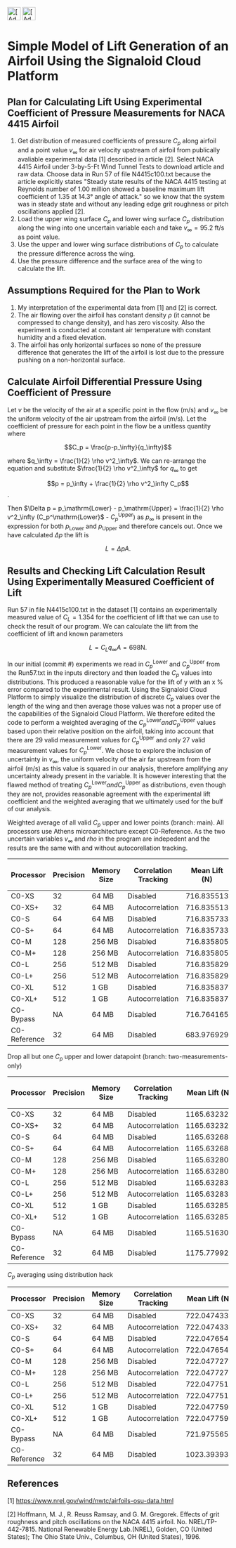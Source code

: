 [<img src="https://assets.signaloid.io/add-to-signaloid-cloud-logo-dark-v6.png#gh-dark-mode-only" alt="[Add to signaloid.io]" height="30">](https://signaloid.io/repositories?connect=https://github.com/JamesTimothyMeech/Signaloid-Wing-Lift#gh-dark-mode-only)
[<img src="https://assets.signaloid.io/add-to-signaloid-cloud-logo-light-v6.png#gh-light-mode-only" alt="[Add to signaloid.io]" height="30">](https://signaloid.io/repositories?connect=https://github.com/JamesTimothyMeech/Signaloid-Wing-Lift#gh-light-mode-only)

# Simple Model of Lift Generation of an Airfoil Using the Signaloid Cloud Platform

## Plan for Calculating Lift Using Experimental Coefficient of Pressure Measurements for NACA 4415 Airfoil
1) Get distribution of measured coefficients of pressure $C_p$ along airfoil and a point value $v_\infty$ for air velocity upstream of airfoil from publically avaliable experimental data [1] described in article [2]. Select NACA 4415 Airfoil under 3-by-5-Ft Wind Tunnel Tests to download article and raw data. Choose data in Run 57 of file N4415c100.txt because the article explicitly states "Steady state results of the NACA 4415 testing at Reynolds number of 1.00 million showed a baseline maximum lift coefficient of 1.35 at 14.3° angle of attack." so we know that the system was in steady state and without any leading edge grit roughness or pitch oscillations applied [2].
2) Load the upper wing surface $C_p$ and lower wing surface $C_p$ distribution along the wing into one uncertain variable each and take $v_\infty = 95.2$ $\mathrm{ft/s}$ as point value.
3) Use the upper and lower wing surface distributions of $C_p$ to calculate the pressure difference across the wing.
4) Use the pressure difference and the surface area of the wing to calculate the lift.

## Assumptions Required for the Plan to Work
1) My interpretation of the experimental data from [1] and [2] is correct.
2) The air flowing over the airfoil has constant density $\rho$ (it cannot be compressed to change density), and has zero viscosity. Also the experiment is conducted at constant air temperature with constant humidity and a fixed elevation.
3) The airfoil has only horizontal surfaces so none of the pressure difference that generates the lift of the airfoil is lost due to the pressure pushing on a non-horizontal surface.

## Calculate Airfoil Differential Pressure Using Coefficient of Pressure 

Let $v$ be the velocity of the air at a specific point in the flow ($\mathrm{m/s}$) and $v_\infty$ be the uniform velocity of the air upstream from the airfoil ($\mathrm{m/s}$).
Let the coefficient of pressure for each point in the flow be a unitless quantity where

$$C_p = \frac{p-p_\infty}{q_\infty}$$

where $q_\infty = \frac{1}{2} \rho v^2_\infty$. We can re-arrange the equation and substitute $\frac{1}{2} \rho v^2_\infty$ for $q_\infty$ to get

$$p = p_\infty + \frac{1}{2} \rho v^2_\infty C_p$$.

Then $\Delta p = p_\mathrm{Lower} - p_\mathrm{Upper} = \frac{1}{2} \rho v^2_\infty (C_p^\mathrm{Lower}$ - $C_p^\mathrm{Upper})$ as $p_\infty$ is present in the expression for both $p_\mathrm{Lower}$ and $p_\mathrm{Upper}$ and therefore cancels out. Once we have calculated $\Delta p$ the lift is 

$$L = \Delta p A.$$

## Results and Checking Lift Calculation Result Using Experimentally Measured Coefficient of Lift

Run 57 in file N4415c100.txt in the dataset [1] contains an experimentally measured value of $C_L = 1.354$ for the coefficient of lift that we can use to check the result of our program. We can calculate the lift from the coefficient of lift and known parameters 

$$L = C_L q_\infty A = 698 \mathrm{N}.$$ 

In our initial (commit #) experiments we read in $C_p^\mathrm{Lower}$ and $C_p^\mathrm{Upper}$ from the Run57.txt in the inputs directory and then loaded the $C_p$ values into distributions.
This produced a reasonable value for the lift of y with an x \% error compared to the experimental result. Using the Signaloid Cloud Platform to simply visualize the distribution of discrete $C_p$ values over the length of the wing and then average those values was not a proper use of the capabilities of the Signaloid Cloud Platform. We therefore edited the code to perform a weighted averaging of the $C_p^\mathrm{Lower} and C_p^\mathrm{Upper}$ values based upon their relative position on the airfoil, taking into account that there are 29 valid measurement values for $C_p^\mathrm{Upper}$ and only 27 valid measurement values for $C_p^\mathrm{Lower}$. We chose to explore the inclusion of uncertainty in $v_\infty$, the uniform velocity of the air far upstream from the airfoil ($\mathrm{m/s}$) as this value is squared in our analysis, therefore amplifying any uncertainty already present in the variable. 
It is however interesting that the flawed method of treating $C_p^\mathrm{Lower} and C_p^\mathrm{Upper}$ as distributions, even though they are not, provides reasonable agreement with the experimental lift coefficient and the weighted averaging that we ultimately used for the bulf of our analysis. 
 
Weighted average of all valid $C_p$ upper and lower points (branch: main). All processors use Athens microarchitecture except C0-Reference. 
As the two uncertain variables $v_\infty$ and $rho$ in the program are indepedent and  the results are the same with and without autocorellation tracking. 

| Processor    | Precision            | Memory Size | Correlation Tracking | Mean Lift (N) | Lift Variance ($\mathrm{N^2}$)  | Lift Skewness (a.u.) | Lift Kurtosis (a.u.) |
|--------------|----------------------|-------------|----------------------|---------------|---------------------------------|----------------------|----------------------|
| C0-XS        | 32                   | 64 MB       | Disabled             | 716.835513    | 220.969401                      | 110.173271           | 138338.298592        |
| C0-XS+       | 32                   | 64 MB       | Autocorrelation      | 716.835513    | 220.969401                      | 110.173271           | 138338.298592        |
| C0-S         | 64                   | 64 MB       | Disabled             | 716.835733    | 222.091034                      | 113.959879           | 144171.186810        |
| C0-S+        | 64                   | 64 MB       | Autocorrelation      | 716.835733    | 222.091034                      | 113.959879           | 144171.186810        |
| C0-M         | 128                  | 256 MB      | Disabled             | 716.835805    | 222.462051                      | 116.178221           | 146696.886020        |
| C0-M+        | 128                  | 256 MB      | Autocorrelation      | 716.835805    | 222.462051                      | 116.178221           | 146696.886020        |
| C0-L         | 256                  | 512 MB      | Disabled             | 716.835829    | 222.584264                      | 117.199216           | 147741.437672        |
| C0-L+        | 256                  | 512 MB      | Autocorrelation      | 716.835829    | 222.584264                      | 117.199216           | 147741.437672        |
| C0-XL        | 512                  | 1 GB        | Disabled             | 716.835837    | 222.625219                      | 117.592641           | 148170.839522        |
| C0-XL+       | 512                  | 1 GB        | Autocorrelation      | 716.835837    | 222.625219                      | 117.592641           | 148170.839522        |
| C0-Bypass    | NA                   | 64 MB       | Disabled             | 716.764165    | NA                              | NA                   | NA                   |
| C0-Reference | 32                   | 64 MB       | Disabled             | 683.976929    | NA                              | NA                   | NA                   |

Drop all but one $C_p$ upper and lower datapoint (branch: two-measurements-only)

| Processor    | Precision            | Memory Size | Correlation Tracking | Mean Lift (N) | Lift Variance ($\mathrm{N^2}$)  | Lift Skewness (a.u.) | Lift Kurtosis (a.u.) |
|--------------|----------------------|-------------|----------------------|---------------|---------------------------------|----------------------|----------------------|
| C0-XS        | 32                   | 64 MB       | Disabled             | 1165.632326   | 584.273621                      | 473.698986           | 967187.578964        | 
| C0-XS+       | 32                   | 64 MB       | Autocorrelation      | 1165.632326   | 584.273621                      | 473.698986           | 967187.578964        |
| C0-S         | 64                   | 64 MB       | Disabled             | 1165.632683   | 587.239373                      | 489.979815           | 1007968.021484       |
| C0-S+        | 64                   | 64 MB       | Autocorrelation      | 1165.632683   | 587.239373                      | 489.979815           | 1007968.021484       |
| C0-M         | 128                  | 256 MB      | Disabled             | 1165.632801   | 588.220393                      | 499.517758           | 1025626.362879       |
| C0-M+        | 128                  | 256 MB      | Autocorrelation      | 1165.632801   | 588.220393                      | 499.517758           | 1025626.362879       |
| C0-L         | 256                  | 512 MB      | Disabled             | 1165.632839   | 588.543542                      | 503.907609           | 1032929.310753       |
| C0-L+        | 256                  | 512 MB      | Autocorrelation      | 1165.632839   | 588.543542                      | 503.907609           | 1032929.310753       |
| C0-XL        | 512                  | 1 GB        | Disabled             | 1165.632852   | 588.651833                      | 505.599172           | 1035931.459392       |
| C0-XL+       | 512                  | 1 GB        | Autocorrelation      | 1165.632852   | 588.651833                      | 505.599172           | 1035931.459392       |
| C0-Bypass    | NA                   | 64 MB       | Disabled             | 1165.516307   | NA                              | NA                   | NA                   |
| C0-Reference | 32                   | 64 MB       | Disabled             | 1175.779921   | NA                              | NA                   | NA                   |

$C_p$ averaging using distribution hack

| Processor    | Precision            | Memory Size | Correlation Tracking | Mean Lift (N) | Lift Variance ($\mathrm{N^2}$)  | Lift Skewness (a.u.) | Lift Kurtosis (a.u.) |
|--------------|----------------------|-------------|----------------------|---------------|---------------------------------|----------------------|----------------------|
| C0-XS        | 32                   | 64 MB       | Disabled             | 722.047433    | 351549.855477                   | 158068720.585565     | 408136562203.337219  |
| C0-XS+       | 32                   | 64 MB       | Autocorrelation      | 722.047433    | 351549.855477                   | 158068720.585565     | 408136562203.337219  |
| C0-S         | 64                   | 64 MB       | Disabled             | 722.047654    | 352249.030375                   | 159318029.403001     | 412785784902.068909  | 
| C0-S+        | 64                   | 64 MB       | Autocorrelation      | 722.047654    | 352249.030375                   | 159318029.403001     | 412785784902.068909  |
| C0-M         | 128                  | 256 MB      | Disabled             | 722.047727    | 352473.791058                   | 159696639.298318     | 414339588245.582153  |
| C0-M+        | 128                  | 256 MB      | Autocorrelation      | 722.047727    | 352473.791058                   | 159696639.298318     | 414339588245.582153  |  
| C0-L         | 256                  | 512 MB      | Disabled             | 722.047751    | 352531.040034                   | 159839100.327245     | 414800142985.874634  |
| C0-L+        | 256                  | 512 MB      | Autocorrelation      | 722.047751    | 352531.040034                   | 159839100.327245     | 414800142985.874634  |
| C0-XL        | 512                  | 1 GB        | Disabled             | 722.047759    | 352542.674467                   | 159864706.009107     | 414886807348.927551  | 
| C0-XL+       | 512                  | 1 GB        | Autocorrelation      | 722.047759    | 352542.674467                   | 159864706.009107     | 414886807348.927551  |
| C0-Bypass    | NA                   | 64 MB       | Disabled             | 721.975565    | NA                              | NA                   | NA                   |        
| C0-Reference | 32                   | 64 MB       | Disabled             | 1023.393931   | NA                              | NA                   | NA                   |

## References

[1] https://www.nrel.gov/wind/nwtc/airfoils-osu-data.html

[2] Hoffmann, M. J., R. Reuss Ramsay, and G. M. Gregorek. Effects of grit roughness and pitch oscillations on the NACA 4415 airfoil. No. NREL/TP-442-7815. National Renewable Energy Lab.(NREL), Golden, CO (United States); The Ohio State Univ., Columbus, OH (United States), 1996.
